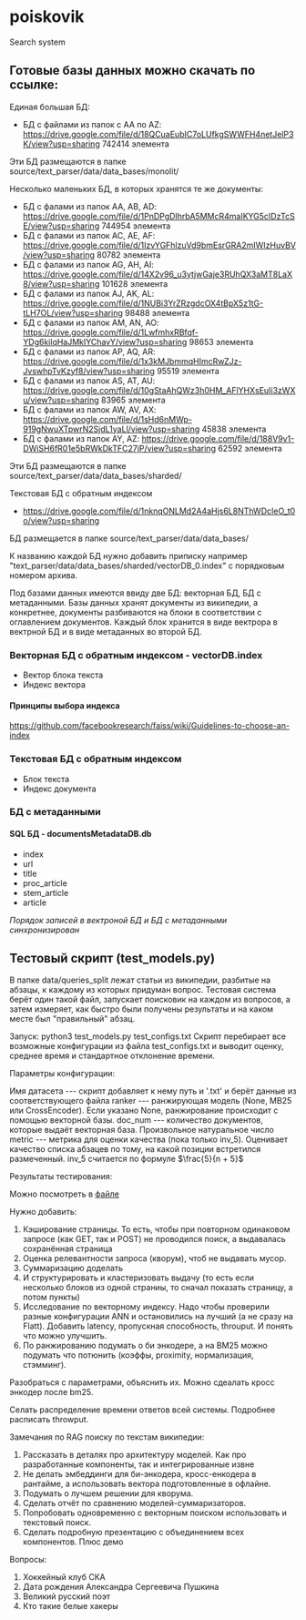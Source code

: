# poiskovik
Search system

## Готовые базы данных можно скачать по ссылке: 

Единая большая БД:
* БД с файлами из папок с AA по AZ: https://drive.google.com/file/d/18QCuaEubIC7oLUfkgSWWFH4netJelP3K/view?usp=sharing 742414 элемента

Эти БД размещаются в папке source/text_parser/data/data_bases/monolit/

Несколько маленьких БД, в которых хранятся те же документы:
* БД с фалами из папок AA, AB, AD: https://drive.google.com/file/d/1PnDPgDIhrbA5MMcR4maIKYG5cIDzTcSE/view?usp=sharing 744954 элемента
* БД с фалами из папок AC, AE, AF: https://drive.google.com/file/d/1IzvYGFhlzuVd9bmEsrGRA2mIWIzHuvBV/view?usp=sharing 80782 элемента
* БД с фалами из папок AG, AH, AI: https://drive.google.com/file/d/14X2v96_u3ytjwGaje3RUhQX3aMT8LaX8/view?usp=sharing 101628 элемента
* БД с фалами из папок AJ, AK, AL: https://drive.google.com/file/d/1NUBi3YrZRzgdcOX4tBpX5z1tG-tLH7OL/view?usp=sharing 98488 элемента
* БД с фалами из папок AM, AN, AO: https://drive.google.com/file/d/1LwfmhxRBfqf-YDg6kilqHaJMkIYChavY/view?usp=sharing 98653 элемента
* БД с фалами из папок AP, AQ, AR: https://drive.google.com/file/d/1x3kMJbmmqHImcRwZJz-JvswhpTvKzyf8/view?usp=sharing 95519 элемента
* БД с фалами из папок AS, AT, AU: https://drive.google.com/file/d/10gStaAhQWz3h0HM_AFlYHXsEuIi3zWXu/view?usp=sharing 83965 элемента
* БД с фалами из папок AW, AV, AX: https://drive.google.com/file/d/1sHd6nMWp-919gNwuXTpwrN2SjdL1yaLl/view?usp=sharing 45838 элемента
* БД с фалами из папок AY, AZ: https://drive.google.com/file/d/188V9v1-DWiSH6fR01e5bRWkDkTFC27jP/view?usp=sharing 62592 элемента

Эти БД размещаются в папке source/text_parser/data/data_bases/sharded/

Текстовая БД с обратным индексом
* https://drive.google.com/file/d/1nknqONLMd2A4aHjs6L8NThWDcIeO_t0o/view?usp=sharing

БД размещается в папке source/text_parser/data/data_bases/

К названию каждой БД нужно добавить приписку например "text_parser/data/data_bases/sharded/vectorDB_0.index" с порядковым номером архива. 

Под базами данных имеются ввиду две БД: векторная БД, БД с метаданными.
Базы данных хранят документы из википедии, а конкретнее, документы разбиваются на блоки в соответствии с оглавлением документов.
Каждый блок хранится в виде вектрора в вектрной БД и в виде метаданных во второй БД.


### Векторная БД с обратным индексом - vectorDB.index
- Вектор блока текста
- Индекс вектора

#### Принципы выбора индекса
https://github.com/facebookresearch/faiss/wiki/Guidelines-to-choose-an-index

### Текстовая БД с обратным индексом
- Блок текста
- Индекс документа

### БД с метаданными 

#### SQL БД - documentsMetadataDB.db
- index
- url
- title
- proc_article
- stem_article
- article

*Порядок записей в вектроной БД и БД с метаданными синхронизирован*

## Тестовый скрипт (test_models.py)

В папке data/queries_split лежат статьи из википедии, разбитые на абзацы, к каждому из которых придуман вопрос. Тестовая система берёт один такой файл, запускает поисковик на каждом из вопросов, а затем измеряет, как быстро были получены результаты и на каком месте был "правильный" абзац.

Запуск: python3 test_models.py test_configs.txt
Скрипт перебирает все возможные конфигурации из файла test_configs.txt и выводит оценку, среднее время и стандартное отклонение времени.

Параметры конфигурации:

Имя датасета --- скрипт добавляет к нему путь и '.txt' и берёт данные из соответствующего файла
ranker --- ранжирующая модель (None, MB25 или CrossEncoder). Если указано None, ранжирование происходит с помощью векторной базы.
doc_num --- количество документов, которые выдаёт векторная база. Произвольное натуральное число
metric --- метрика для оценки качества (пока только inv_5). Оценивает качество списка абзацев по тому, на какой позиции встретился размеченный. inv_5 считается по формуле $\frac{5}{n + 5}$

Результаты тестирования:

Можно посмотреть в [файле](results/ттх%20поисковика.pdf) 


Нужно добавить:
1) Кэширование страницы. То есть, чтобы при повторном одинаковом запросе (как GET, так и POST) не проводился поиск, а выдавалась сохранённая страница
2) Оценка релевантности запроса (кворум), чтоб не выдавать мусор.
3) Суммаризацию доделать
4) И структурировать и кластеризовать выдачу (то есть если несколько блоков из одной страниы, то сначал показать страницу, а потом пункты)
5) Исследование по векторному индексу. Надо чтобы проверили разные конфигурации ANN и остановились на лучший (а не сразу на Flatt). Добавить latency, пропускная способность, throuput. И понять что можно улучшить.
6) По ранжированию подумать о би энкодере, а на BM25 можно подумать что потюнить (коэффы, proximity, нормализация, стэмминг).



Разобраться с параметрами, объяснить их.
Можно сдеалать кросс энкодер после bm25.

Селать распределение времени ответов всей системы.
Подробнее расписать throwput.


Замечания по RAG поиску по текстам википедии:

1) Рассказать в деталях про архитектуру моделей. Как про разработанные компоненты, так и интегрированные извне
2) Не делать эмбеддинги для би-энкодера, кросс-енкодера в рантайме, а использовать вектора подготовленные в офлайне.
3) Подумать о лучшем решении для кворума.
4) Сделать отчёт по сравнению моделей-суммаризаторов.
5) Попробовать одновременно с векторным поиском использовать и текстовый поиск.
6) Сделать подробную презентацию с объединением всех компонентов. Плюс демо

Вопросы:
1) Хоккейный клуб СКА
2) Дата рождения Александра Сергеевича Пушкина
3) Великий русский поэт
4) Кто такие белые хакеры
